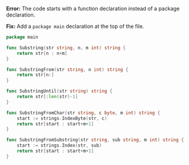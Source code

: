 **Error:** The code starts with a function declaration instead of a package declaration.

**Fix:** Add a `package main` declaration at the top of the file.

```go
package main

func Substring(str string, n, m int) string {
	return str[n : n+m]
}

func SubstringFrom(str string, n int) string {
	return str[n:]
}

func SubstringUntil(str string) string {
	return str[:len(str)-1]
}

func SubstringFromChar(str string, c byte, m int) string {
	start := strings.IndexByte(str, c)
	return str[start : start+m+1]
}

func SubstringFromSubstring(str string, sub string, m int) string {
	start := strings.Index(str, sub)
	return str[start : start+m+1]
}
```
